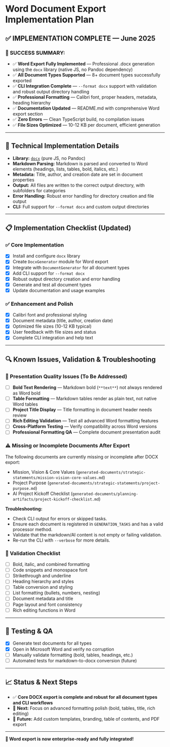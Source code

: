 # Word Document Export Implementation Plan

## ✅ IMPLEMENTATION COMPLETE — June 2025

### 🎊 SUCCESS SUMMARY:
- ✅ **Word Export Fully Implemented** — Professional .docx generation using the `docx` library (native JS, no Pandoc dependency)
- ✅ **All Document Types Supported** — 8+ document types successfully exported
- ✅ **CLI Integration Complete** — `--format docx` support with validation and robust output directory handling
- ✅ **Professional Formatting** — Calibri font, proper headers, metadata, heading hierarchy
- ✅ **Documentation Updated** — README.md with comprehensive Word export section
- ✅ **Zero Errors** — Clean TypeScript build, no compilation issues
- ✅ **File Sizes Optimized** — 10-12 KB per document, efficient generation

---

## 🚀 Technical Implementation Details

- **Library:** [`docx`](https://www.npmjs.com/package/docx) (pure JS, no Pandoc)
- **Markdown Parsing:** Markdown is parsed and converted to Word elements (headings, lists, tables, bold, italics, etc.)
- **Metadata:** Title, author, and creation date are set in document properties
- **Output:** All files are written to the correct output directory, with subfolders for categories
- **Error Handling:** Robust error handling for directory creation and file output
- **CLI:** Full support for `--format docx` and custom output directories

---

## 📋 Implementation Checklist (Updated)

### ✅ Core Implementation
- [x] Install and configure `docx` library
- [x] Create `DocxGenerator` module for Word export
- [x] Integrate with `DocumentGenerator` for all document types
- [x] Add CLI support for `--format docx`
- [x] Robust output directory creation and error handling
- [x] Generate and test all document types
- [x] Update documentation and usage examples

### ✅ Enhancement and Polish
- [x] Calibri font and professional styling
- [x] Document metadata (title, author, creation date)
- [x] Optimized file sizes (10-12 KB typical)
- [x] User feedback with file sizes and status
- [x] Complete CLI integration and help text

---

## 🔍 Known Issues, Validation & Troubleshooting

### 🚨 Presentation Quality Issues (To Be Addressed)
- [ ] **Bold Text Rendering** — Markdown bold (`**text**`) not always rendered as Word bold
- [ ] **Table Formatting** — Markdown tables render as plain text, not native Word tables
- [ ] **Project Title Display** — Title formatting in document header needs review
- [ ] **Rich Editing Validation** — Test all advanced Word formatting features
- [ ] **Cross-Platform Testing** — Verify compatibility across Word versions
- [ ] **Professional Formatting QA** — Complete document presentation audit

### ⚠️ Missing or Incomplete Documents After Export

The following documents are currently missing or incomplete after DOCX export:

- Mission, Vision & Core Values (`generated-documents/strategic-statements/mission-vision-core-values.md`)
- Project Purpose (`generated-documents/strategic-statements/project-purpose.md`)
- AI Project Kickoff Checklist (`generated-documents/planning-artifacts/project-kickoff-checklist.md`)

**Troubleshooting:**
- Check CLI output for errors or skipped tasks.
- Ensure each document is registered in `GENERATION_TASKS` and has a valid processor method.
- Validate that the markdown/AI content is not empty or failing validation.
- Re-run the CLI with `--verbose` for more details.

### 📝 Validation Checklist
- [ ] Bold, italic, and combined formatting
- [ ] Code snippets and monospace font
- [ ] Strikethrough and underline
- [ ] Heading hierarchy and styles
- [ ] Table conversion and styling
- [ ] List formatting (bullets, numbers, nesting)
- [ ] Document metadata and title
- [ ] Page layout and font consistency
- [ ] Rich editing functions in Word

---

## 🧪 Testing & QA
- [x] Generate test documents for all types
- [x] Open in Microsoft Word and verify no corruption
- [ ] Manually validate formatting (bold, tables, headings, etc.)
- [ ] Automated tests for markdown-to-docx conversion (future)

---

## 📈 Status & Next Steps
- ✅ **Core DOCX export is complete and robust for all document types and CLI workflows**
- 🔄 **Next:** Focus on advanced formatting polish (bold, tables, title, rich editing)
- 🔄 **Future:** Add custom templates, branding, table of contents, and PDF export

---

**🎉 Word export is now enterprise-ready and fully integrated!**
